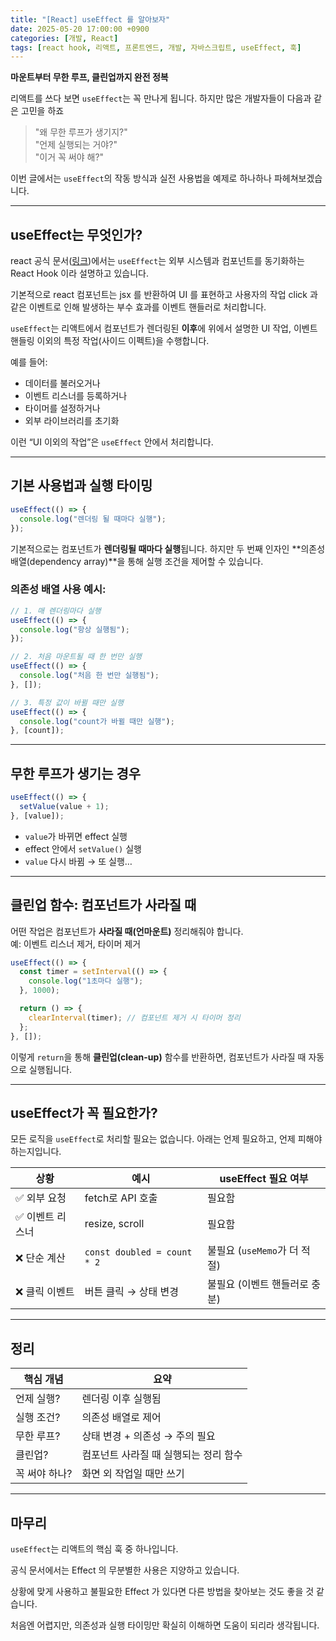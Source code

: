```yaml
---
title: "[React] useEffect 를 알아보자"
date: 2025-05-20 17:00:00 +0900
categories: [개발, React]
tags: [react hook, 리액트, 프론트엔드, 개발, 자바스크립트, useEffect, 훅]
---
```


**마운트부터 무한 루프, 클린업까지 완전 정복**

리액트를 쓰다 보면 `useEffect`는 꼭 만나게 됩니다. 하지만 많은 개발자들이 다음과 같은 고민을 하죠

> "왜 무한 루프가 생기지?"  
> "언제 실행되는 거야?"  
> "이거 꼭 써야 해?"

이번 글에서는 `useEffect`의 작동 방식과 실전 사용법을 예제로 하나하나 파헤쳐보겠습니다.

---

## useEffect는 무엇인가?

react 공식 문서([링크](https://ko.react.dev/reference/react/useEffect))에서는 `useEffect`는 외부 시스템과 컴포넌트를 동기화하는 React Hook 이라 설명하고 있습니다.

기본적으로 react 컴포넌트는 jsx 를 반환하여 UI 를 표현하고 사용자의 작업 click 과 같은 이벤트로 인해 발생하는 부수 효과를 이벤트 핸들러로 처리합니다.

`useEffect`는 리액트에서 컴포넌트가 렌더링된 **이후**에 위에서 설명한 UI 작업, 이벤트 핸들링 이외의 특정 작업(사이드 이펙트)을 수행합니다.

예를 들어:

- 데이터를 불러오거나
- 이벤트 리스너를 등록하거나
- 타이머를 설정하거나
- 외부 라이브러리를 초기화

이런 “UI 이외의 작업”은 `useEffect` 안에서 처리합니다.

---

## 기본 사용법과 실행 타이밍

```jsx
useEffect(() => {
  console.log("렌더링 될 때마다 실행");
});
```

기본적으로는 컴포넌트가 **렌더링될 때마다 실행**됩니다. 하지만 두 번째 인자인 **의존성 배열(dependency array)**을 통해 실행 조건을 제어할 수 있습니다.

### 의존성 배열 사용 예시:

```jsx
// 1. 매 렌더링마다 실행
useEffect(() => {
  console.log("항상 실행됨");
});

// 2. 처음 마운트될 때 한 번만 실행
useEffect(() => {
  console.log("처음 한 번만 실행됨");
}, []);

// 3. 특정 값이 바뀔 때만 실행
useEffect(() => {
  console.log("count가 바뀔 때만 실행");
}, [count]);
```

---

## 무한 루프가 생기는 경우

```jsx
useEffect(() => {
  setValue(value + 1);
}, [value]);
```

- `value`가 바뀌면 effect 실행  
- effect 안에서 `setValue()` 실행  
- `value` 다시 바뀜 → 또 실행…

---

## 클린업 함수: 컴포넌트가 사라질 때

어떤 작업은 컴포넌트가 **사라질 때(언마운트)** 정리해줘야 합니다.  
예: 이벤트 리스너 제거, 타이머 제거

```jsx
useEffect(() => {
  const timer = setInterval(() => {
    console.log("1초마다 실행");
  }, 1000);

  return () => {
    clearInterval(timer); // 컴포넌트 제거 시 타이머 정리
  };
}, []);
```

이렇게 `return`을 통해 **클린업(clean-up)** 함수를 반환하면, 컴포넌트가 사라질 때 자동으로 실행됩니다.

---

## useEffect가 꼭 필요한가?

모든 로직을 `useEffect`로 처리할 필요는 없습니다. 아래는 언제 필요하고, 언제 피해야 하는지입니다.

| 상황            | 예시                        | useEffect 필요 여부           |
| --------------- | --------------------------- | ----------------------------- |
| ✅ 외부 요청     | fetch로 API 호출            | 필요함                        |
| ✅ 이벤트 리스너 | resize, scroll              | 필요함                        |
| ❌ 단순 계산     | `const doubled = count * 2` | 불필요 (`useMemo`가 더 적절)  |
| ❌ 클릭 이벤트   | 버튼 클릭 → 상태 변경       | 불필요 (이벤트 핸들러로 충분) |

---


## 정리

| 핵심 개념     | 요약                                  |
| ------------- | ------------------------------------- |
| 언제 실행?    | 렌더링 이후 실행됨                    |
| 실행 조건?    | 의존성 배열로 제어                    |
| 무한 루프?    | 상태 변경 + 의존성 → 주의 필요        |
| 클린업?       | 컴포넌트 사라질 때 실행되는 정리 함수 |
| 꼭 써야 하나? | 화면 외 작업일 때만 쓰기              |

---

## 마무리

`useEffect`는 리액트의 핵심 훅 중 하나입니다.

공식 문서에서는 Effect 의 무분별한 사용은 지양하고 있습니다. 

상황에 맞게 사용하고 불필요한 Effect 가 있다면 다른 방법을 찾아보는 것도 좋을 것 같습니다.

처음엔 어렵지만, 의존성과 실행 타이밍만 확실히 이해하면 도움이 되리라 생각됩니다.